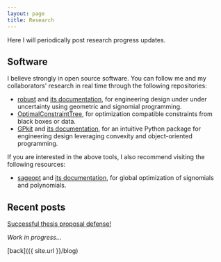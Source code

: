 ```yaml
---
layout: page
title: Research
---
```


Here I will periodically post research progress updates. 

## Software 

I believe strongly in open source software. You can follow
me and my collaborators' research in real time through the following repositories:

- [robust](https://github.com/convexengineering/robust) and 
[its documentation](http://robust.readthedocs.org/), for engineering
design under under uncertainty using geometric and signomial programming.
- [OptimalConstraintTree](https://github.com/1ozturkbe/OptimalConstraintTree),
for optimization compatible constraints from black boxes or data.
- [GPkit](https://github.com/convexengineering/gpkit) 
and [its documentation](https://gpkit.readthedocs.io/en/latest/), for
an intuitive Python package for engineering design leveraging convexity
and object-oriented programming. 

If you are interested in the above tools, I also recommend visiting the following resources:

- [sageopt](https://github.com/rileyjmurray/sageopt) and
[its documentation](https://rileyjmurray.github.io/sageopt/), for global optimization
of signomials and polynomials.

## Recent posts

[Successful thesis proposal defense!](_posts/2020-04-01-thesis-proposal-defense.md)

_Work in progress..._

[back]({{ site.url }}/blog)
